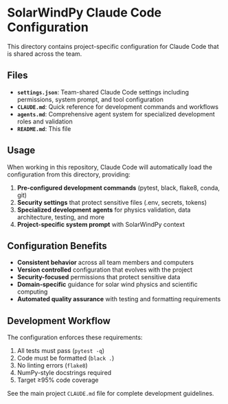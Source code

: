 # SolarWindPy Claude Code Configuration

This directory contains project-specific configuration for Claude Code that is shared across the team.

## Files

- **`settings.json`**: Team-shared Claude Code settings including permissions, system prompt, and tool configuration
- **`CLAUDE.md`**: Quick reference for development commands and workflows  
- **`agents.md`**: Comprehensive agent system for specialized development roles and validation
- **`README.md`**: This file

## Usage

When working in this repository, Claude Code will automatically load the configuration from this directory, providing:

1. **Pre-configured development commands** (pytest, black, flake8, conda, git)
2. **Security settings** that protect sensitive files (.env, secrets, tokens)
3. **Specialized development agents** for physics validation, data architecture, testing, and more
4. **Project-specific system prompt** with SolarWindPy context

## Configuration Benefits

- **Consistent behavior** across all team members and computers
- **Version controlled** configuration that evolves with the project
- **Security-focused** permissions that protect sensitive data
- **Domain-specific** guidance for solar wind physics and scientific computing
- **Automated quality assurance** with testing and formatting requirements

## Development Workflow

The configuration enforces these requirements:
1. All tests must pass (`pytest -q`)
2. Code must be formatted (`black .`)
3. No linting errors (`flake8`)
4. NumPy-style docstrings required
5. Target ≥95% code coverage

See the main project `CLAUDE.md` file for complete development guidelines.